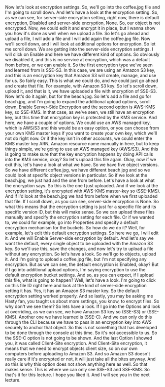 
<v Instructor>Now let's look at encryption settings.</v>
So, we'll go into the coffee.jpg file
and I'm going to scroll down.
And let's have a look at the encryption setting.
So, as we can see, for server-side encryption setting,
right now, there is default encryption, Disabled
and server-side encryption, None.
So, our object is not encrypted.
Now, we could edit it and encrypt it in place,
but I wanna show you how it's done
as well when we upload a file.
So let's go ahead and upload a file, I will add a file
and I will add again the coffee.jpg file.
Now we'll scroll down,
and I will look at additional options for encryption.
So let me scroll down.
We are getting into the server-side encryption settings.
I will click on Enable
and here we have different kind of options.
So obviously we disabled it,
and this is no service at encryption,
which was a default from before,
or we can enable it.
So the first encryption type we've seen
and learned from is SSE-S3.
In this case, we are using an Amazon S3 key,
and this is an encryption key
that Amazon S3 will create, manage, and use for us.
So fairly easy.
This is what we could do,
and we could just go ahead and create that file.
For example, with Amazon S3 key.
So let's scroll down, upload it, and that is it,
we have uploaded a file with encryption of SSE-S3.
Now let's do it again, but for the beach.jpg.
So let's add a file and go for beach.jpg,
and I'm going to expand
the additional upload options, scroll down,
Enable Server-Side Encryption and the second option
is AWS-KMS key, so SSE-KMS.
In that case, as we've seen,
we still have an encryption key,
but this time that encryption key
is protected by the KMS service.
And here, we have a couple of options.
We could use an AWS managed key, which is AWS/S3
and this would be an easy option,
or you can choose from your own KMS master keys
if you want to create your own key,
which we'll not do right now.
Or if the key isn't in other accounts,
we could enter the KMS master key ARN,
Amazon resource name manually in here,
but to keep things simple,
we're going to use an AWS managed key (AWS/S3).
And this is going to make sure
that the key encryption happens
by doing API calls into the KMS service, okay?
So let's upload this file again.
Okay, now if we exit this, let's have a look
at what we have.
So we have five object versions.
So we have different coffee.jpg, we have different beach.jpg
and so we could look at specific object versions
in particular.
So if we look at the beach.jpg,
we just had and the one from before.
Let's have a look at what the encryption says.
So this is the one I just uploaded.
And if we look at the encryption setting,
it's encrypted with AWS-KMS master-key
so (SSE-KMS).
And if I'd look at the beach.jpg we had from before
when we first uploaded that file.
If I scroll down, as you can see,
server-side encryption is None.
So what this means that the encryption setting
is just for a specific file and its specific version ID,
but this will make sense.
So we can upload these files manually
and specify the encryption setting for each file.
Or if we wanted to, we could for example,
go into Properties and specify
a default encryption mechanism for the buckets.
So how do we do it?
Well, for example, let's edit
this default encryption settings.
So here we go, I will edit it.
And we will Enable Server-side encryption
by default.
And let's say we want the default, every single object
to be uploaded with the Amazon S3 key.
So we'll use this, save the changes, and now let's try
to upload a file without any encryption.
So let's have a look.
So we'll go to objects, upload it.
And I'm going to upload a coffee.jpg file,
but I'm not specifying any encryption.
But as we can see, the default encryption is Enabled, okay?
But if I go into additional upload options,
I'm saying encryption to use
the default encryption bucket settings.
And so, as you can expect, if I upload this file,
what is going to happen?
Well, let's have a look.
I'm going to click on this file ID right here
and look at the kind
of server-side encryption setting it has.
Yes, it has an Amazon S3 master key.
So the default encryption setting worked properly.
And so lastly, you may be asking me Hasty fan,
you taught us about more settings,
you know, to encrypt files.
So why don't we see them?
So lets have a look.
If I go into the Options and look at overriding,
as we can see, we have Amazon S3 key
so (SSE-S3) or (SSE-KMS).
Another one we have learned is (SSE-C).
And we can only do this through the CLI
because we have to pass in an encryption key
into AWS securely to anchor that object.
So this is not something that has developed to be done
through the console at this time.
So it's not accessible to us.
So the SSE-C option is not going to be shown.
And the last Option I showed you,
it was called Client-Site encryption.
And Client-Site encryption, it means that we need
to encrypt objects client size,
so on our own computers before uploading
to Amazon S3.
And so Amazon S3 doesn't really care
if it's encrypted or not,
it will just take all the bites anyway.
And so this is why this option
does not show anything here as well.
So that makes sense.
This is where we can only see SSE-S3 and SSE-KMS.
So that's it for this lecture.
I hope you liked it.
And I will see you in the next lecture.